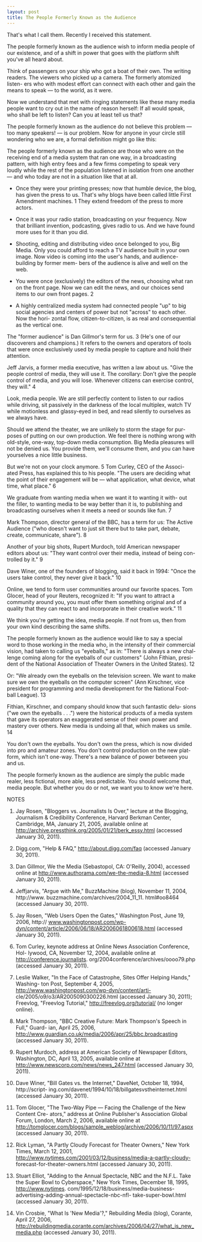 ```yaml
---
layout: post
title: The People Formerly Known as the Audience
---
```


That's what I call them. Recently I received this statement. 

The people formerly known as the audience wish to inform media people 
of our existence, and of a shift in power that goes with the platform shift 
you've all heard about. 

Think of passengers on your ship who got a boat of their own. The writing 
readers. The viewers who picked up a camera. The formerly atomized listen- 
ers who with modest effort can connect with each other and gain the means 
to speak — to the world, as it were. 

Now we understand that met with ringing statements like these many 
media people want to cry out in the name of reason herself: If all would 
speak, who shall be left to listen? Can you at least tell us that? 

The people formerly known as the audience do not believe this problem — 
too many speakers! — is our problem. Now for anyone in your circle still 
wondering who we are, a formal definition might go like this: 

The people formerly known as the audience are those who were on the 
receiving end of a media system that ran one way, in a broadcasting pattern, 
with high entry fees and a few firms competing to speak very loudly while 
the rest of the population listened in isolation from one another — and who 
today are not in a situation like that at all. 

* Once they were your printing presses; now that humble device, the 
blog, has given the press to us. That's why blogs have been called little 
First Amendment machines. 1 They extend freedom of the press to more 
actors. 

* Once it was your radio station, broadcasting on your frequency. Now that 
brilliant invention, podcasting, gives radio to us. And we have found more 
uses for it than you did. 


* Shooting, editing and distributing video once belonged to you, Big Media. 
Only you could afford to reach a TV audience built in your own image. Now 
video is coming into the user's hands, and audience-building by former mem- 
bers of the audience is alive and well on the web. 

* You were once (exclusively) the editors of the news, choosing what ran on the 
front page. Now we can edit the news, and our choices send items to our own 
front pages. 2 

* A highly centralized media system had connected people "up" to big social 
agencies and centers of power but not "across" to each other. Now the hori- 
zontal flow, citizen-to-citizen, is as real and consequential as the vertical one. 

The "former audience" is Dan Gillmor's term for us. 3 (He's one of our 
discoverers and champions.) It refers to the owners and operators of tools 
that were once exclusively used by media people to capture and hold their 
attention. 

Jeff Jarvis, a former media executive, has written a law about us. "Give the 
people control of media, they will use it. The corollary: Don't give the people 
control of media, and you will lose. Whenever citizens can exercise control, 
they will." 4 

Look, media people. We are still perfectly content to listen to our radios 
while driving, sit passively in the darkness of the local multiplex, watch TV 
while motionless and glassy-eyed in bed, and read silently to ourselves as we 
always have. 

Should we attend the theater, we are unlikely to storm the stage for pur- 
poses of putting on our own production. We feel there is nothing wrong with 
old-style, one-way, top-down media consumption. Big Media pleasures will 
not be denied us. You provide them, we'll consume them, and you can have 
yourselves a nice little business. 

But we're not on your clock anymore. 5 Tom Curley, CEO of the Associ- 
ated Press, has explained this to his people. "The users are deciding what the 
point of their engagement will be — what application, what device, what time, 
what place." 6 

We graduate from wanting media when we want it to wanting it with- 
out the filler, to wanting media to be way better than it is, to publishing and 
broadcasting ourselves when it meets a need or sounds like fun. 7 

Mark Thompson, director general of the BBC, has a term for us: The 
Active Audience ("who doesn't want to just sit there but to take part, debate, 
create, communicate, share"). 8

Another of your big shots, Rupert Murdoch, told American newspaper 
editors about us: "They want control over their media, instead of being con- 
trolled by it." 9 

Dave Winer, one of the founders of blogging, said it back in 1994: "Once 
the users take control, they never give it back." 10 

Online, we tend to form user communities around our favorite spaces. 
Tom Glocer, head of your Reuters, recognized it: "If you want to attract a 
community around you, you must offer them something original and of a 
quality that they can react to and incorporate in their creative work." 11 

We think you're getting the idea, media people. If not from us, then from 
your own kind describing the same shifts. 

The people formerly known as the audience would like to say a special 
word to those working in the media who, in the intensity of their commercial 
vision, had taken to calling us "eyeballs," as in: "There is always a new chal- 
lenge coming along for the eyeballs of our customers" (John Fithian, presi- 
dent of the National Association of Theater Owners in the United States). 12 

Or: "We already own the eyeballs on the television screen. We want to 
make sure we own the eyeballs on the computer screen" (Ann Kirschner, vice 
president for programming and media development for the National Foot- 
ball League). 13 

Fithian, Kirschner, and company should know that such fantastic delu- 
sions ("we own the eyeballs . . .") were the historical products of a media 
system that gave its operators an exaggerated sense of their own power and 
mastery over others. New media is undoing all that, which makes us smile. 14 

You don't own the eyeballs. You don't own the press, which is now divided 
into pro and amateur zones. You don't control production on the new plat- 
form, which isn't one-way. There's a new balance of power between you and 
us. 

The people formerly known as the audience are simply the public made 
realer, less fictional, more able, less predictable. You should welcome that, 
media people. But whether you do or not, we want you to know we're here. 

NOTES 

1. Jay Rosen, "Bloggers vs. Journalists Is Over," lecture at the Blogging, Journalism 
& Credibility Conference, Harvard Berkman Center, Cambridge, MA, January 21, 2005, 
available online at http://archive.pressthink.org/2005/01/21/berk_essy.html (accessed 
January 30, 2011). 

2. Digg.com, "Help & FAQ," http://about.digg.com/faq (accessed January 30, 2011). 

3. Dan Gillmor, We the Media (Sebastopol, CA: O'Reilly, 2004), accessed online at 
http://www.authorama.com/we-the-media-8.html (accessed January 30, 2011). 

4. Jeffjarvis, "Argue with Me," BuzzMachine (blog), November 11, 2004, http://www. 
buzzmachine.com/archives/2004_11_11. html#oo8464 (accessed January 30, 2011). 

5. Jay Rosen, "Web Users Open the Gates," Washington Post, June 19, 2006, http:// 
www.washingtonpost.com/wp-dyn/content/article/2006/06/18/AR2006061800618.html 
(accessed January 30, 2011). 

6. Tom Curley, keynote address at Online News Association Conference, Hol- 
lywood, CA, November 12, 2004, available online at http://conference.journalists. 
org/2004conference/archives/oooo79.php (accessed January 30, 2011). 

7. Leslie Walker, "In the Face of Catastrophe, Sites Offer Helping Hands," Washing- 
ton Post, September 4, 2005, http://www.washingtonpost.com/wp-dyn/content/arti- 
cle/2005/o9/o3/AR2005090300226.html (accessed January 30, 2011); Freevlog, "Freevlog 
Tutorial," http://freevlog.org/tutorial/ (no longer online). 

8. Mark Thompson, "BBC Creative Future: Mark Thompson's Speech in Full," Guard- 
ian, April 25, 2006, http://www.guardian.co.uk/media/2006/apr/25/bbc.broadcasting 
(accessed January 30, 2011). 

9. Rupert Murdoch, address at American Society of Newspaper Editors, Washington, 
DC, April 13, 2005, available online at http://www.newscorp.com/news/news_247.html 
(accessed January 30, 2011). 

10. Dave Winer, "Bill Gates vs. the Internet," DaveNet, October 18, 1994, http://script- 
ing.com/davenet/1994/10/18/billgatesvstheinternet.html (accessed January 30, 2011). 

11. Tom Glocer, "The Two-Way Pipe — Facing the Challenge of the New Content Cre- 
ators," address at Online Publisher's Association Global Forum, London, March 2, 2006, 
available online at http://tomglocer.com/blogs/sample_weblog/archive/2006/10/11/97.aspx 
(accessed January 30, 2011). 

12. Rick Lyman, "A Partly Cloudy Forecast for Theater Owners," New York Times, 
March 12, 2001, http://www.nytimes.com/2001/03/12/business/media-a-partly-cloudy- 
forecast-for-theater-owners.html (accessed January 30, 2011). 

13. Stuart Elliot, "Adding to the Annual Spectacle, NBC and the N.F.L. Take the 
Super Bowl to Cyberspace," New York Times, December 18, 1995, http://www.nytimes. 
com/1995/12/18/business/media-business-advertising-adding-annual-spectacle-nbc-nfl- 
take-super-bowl.html (accessed January 30, 2011). 

14. Vin Crosbie, "What Is 'New Media'?," Rebuilding Media (blog), Corante, April 27, 
2006, http://rebuildingmedia.corante.com/archives/2006/04/27/what_is_new_media.php 
(accessed January 30, 2011). 
